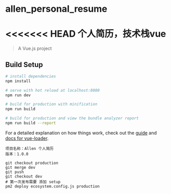 # allen_personal_resume
<<<<<<< HEAD
个人简历，技术栈vue
=======

> A Vue.js project

## Build Setup

``` bash
# install dependencies
npm install

# serve with hot reload at localhost:8080
npm run dev

# build for production with minification
npm run build

# build for production and view the bundle analyzer report
npm run build --report
```

For a detailed explanation on how things work, check out the [guide](http://vuejs-templates.github.io/webpack/) and [docs for vue-loader](http://vuejs.github.io/vue-loader).
```
项目名称：Allen 个人简历
版本：1.0.0

```

```
git checkout production
git merge dev
git push
git checkout dev
# 第一次发布需要 添加 setup
pm2 deploy ecosystem.config.js production
```

